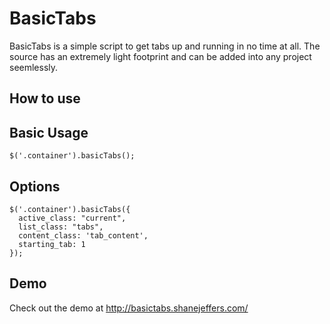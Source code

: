 BasicTabs
=========

BasicTabs is a simple script to get tabs up and running in no time at all.  The source has an extremely light footprint and can be added into any project seemlessly.

How to use
----

## Basic Usage ##
```
$('.container').basicTabs();
```

Options
-----
```
$('.container').basicTabs({
  active_class: "current",
  list_class: "tabs",
  content_class: 'tab_content',
  starting_tab: 1
});
```


Demo
----

Check out the demo at http://basictabs.shanejeffers.com/